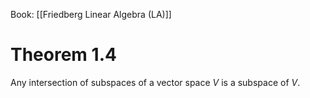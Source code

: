 Book: [[Friedberg Linear Algebra (LA)]]
# Theorem 1.4
Any intersection of subspaces of a vector space $V$ is a subspace of $V$.
